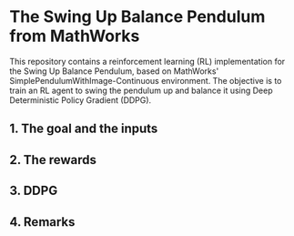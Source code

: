 # The Swing Up Balance Pendulum from MathWorks

This repository contains a reinforcement learning (RL) implementation for the Swing Up Balance Pendulum, based on MathWorks' SimplePendulumWithImage-Continuous environment. The objective is to train an RL agent to swing the pendulum up and balance it using Deep Deterministic Policy Gradient (DDPG).

## 1. The goal and the inputs

## 2. The rewards

## 3. DDPG

## 4. Remarks
